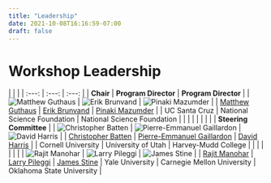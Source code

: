 ```yaml
---
title: "Leadership"
date: 2021-10-08T16:16:59-07:00
draft: false
---
```


# Workshop Leadership

| | |
| :---: | :---: | :---: |
| **Chair** | **Program Director** | **Program Director** |
| ![Matthew Guthaus](guthaus.jpg) | ![Erik Brunvand](brunvand.jpg) | ![Pinaki Mazumder](mazumder.jpg) |
| [Matthew Guthaus](https://engineering.ucsc.edu/people/mrg) | [Erik Brunvand](https://www.cs.utah.edu/~elb/) | [Pinaki Mazumder](https://web.eecs.umich.edu/~mazum/) |
| UC Santa Cruz | National Science Foundation | National Science Foundation |
| | |
| | |
| | **Steering Committee** |
| ![Christopher Batten](batten.jpg) | ![Pierre-Emmanuel Gaillardon](gaillardon.jpg) | ![David Harris](harris.jpg) |
| [Christopher Batten](https://www.csl.cornell.edu/~cbatten/) | [Pierre-Emmanuel Gaillardon](https://sites.google.com/site/pegaillardon/) | [David Harris](http://pages.hmc.edu/harris/) |
| Cornell University | University of Utah | Harvey-Mudd College |
| | |
| | |
| ![Rajit Manohar](manohar.jpg) | ![Larry Pileggi](pileggi.jpg) | ![James Stine](stine.jpg)  |
| [Rajit Manohar](https://csl.yale.edu/~rajit/) | [Larry Pileggi](https://users.ece.cmu.edu/~pileggi/) | [James Stine](https://ceat.okstate.edu/ece/faculty-staff/james-stine.html) |
Yale University | Carnegie Mellon University | Oklahoma State University |

&nbsp;